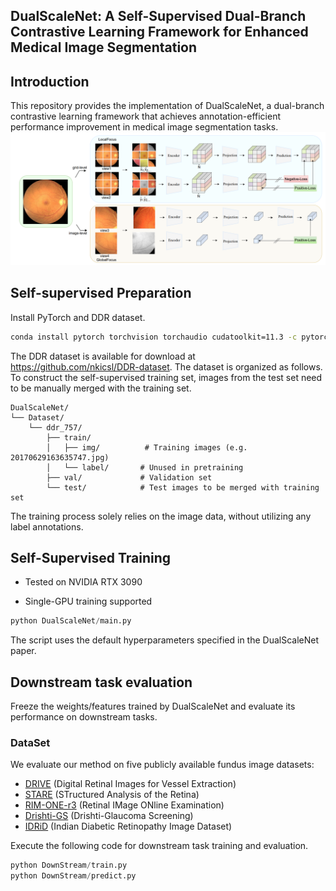 ## DualScaleNet: A Self-Supervised Dual-Branch Contrastive Learning Framework for Enhanced Medical Image Segmentation
## Introduction 
This repository provides the implementation of DualScaleNet, a dual-branch contrastive learning framework that achieves annotation-efficient performance improvement in medical image segmentation tasks.
![123](https://github.com/meco66666/DualScaleNet/blob/main/DualScaleNet.png?raw=true)
## Self-supervised Preparation
Install PyTorch and DDR dataset.
```bash
conda install pytorch torchvision torchaudio cudatoolkit=11.3 -c pytorch
```
The DDR dataset is available for download at https://github.com/nkicsl/DDR-dataset. The dataset is organized as follows. To construct the self-supervised training set, images from the test set need to be manually merged with the training set.
```
DualScaleNet/
└── Dataset/
    └── ddr_757/
        ├── train/
        │   ├── img/          # Training images (e.g. 20170629163635747.jpg)
        │   └── label/       # Unused in pretraining
        ├── val/             # Validation set
        └── test/            # Test images to be merged with training set
```
The training process solely relies on the image data, without utilizing any label annotations.
## Self-Supervised Training
* Tested on NVIDIA RTX 3090

* Single-GPU training supported
```python
python DualScaleNet/main.py
```
The script uses the default hyperparameters specified in the DualScaleNet paper.
## Downstream task evaluation
Freeze the weights/features trained by DualScaleNet and evaluate its performance on downstream tasks.
### DataSet
We evaluate our method on five publicly available fundus image datasets:
- [DRIVE](https://drive.grand-challenge.org/) (Digital Retinal Images for Vessel Extraction)
- [STARE](https://cecas.clemson.edu/~ahoover/stare/) (STructured Analysis of the Retina)
- [RIM-ONE-r3](https://rimone.webs.ull.es/) (Retinal IMage ONline Examination)
- [Drishti-GS](https://cvit.iiit.ac.in/projects/mip/drishti-gs/mip-dataset2/Home.php) (Drishti-Glaucoma Screening)
- [IDRiD](https://idrid.grand-challenge.org/) (Indian Diabetic Retinopathy Image Dataset)

Execute the following code for downstream task training and evaluation.
```python
python DownStream/train.py
python DownStream/predict.py
```







